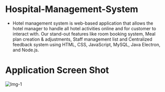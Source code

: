 # Hospital-Management-System
* Hotel management system is web-based application that allows the hotel manager to handle all hotel activities
online and for customer to interact with. Our stand-out features like room booking system, Meal plan creation &
adjustments, Staff management list and Centralized feedback system using HTML, CSS, JavaScript, MySQL, Java
Electron, and Node.js. 


# Application Screen Shot

![Img-1](https://user-images.githubusercontent.com/82975383/200973268-4d1e67ea-137c-4b2e-b95b-6f9a03ce4f9c.PNG)
